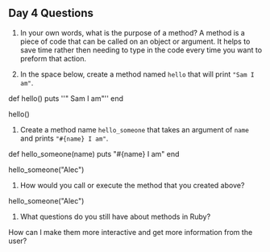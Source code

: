 ## Day 4 Questions

1. In your own words, what is the purpose of a method?
A method is a piece of code that can be called on an object or argument.  It helps to save time rather then needing to type in the code every time you want to preform that action.

1. In the space below, create a method named `hello` that will print `"Sam I am"`.

def hello()
  puts ''" Sam I am"''
end

hello()

1. Create a method name `hello_someone` that takes an argument of `name` and prints `"#{name} I am"`.

def hello_someone(name)
  puts "#{name} I am"
end

hello_someone("Alec")

1. How would you call or execute the method that you created above?

hello_someone("Alec")

1. What questions do you still have about methods in Ruby?

How can I make them more interactive and get more information from the user?
